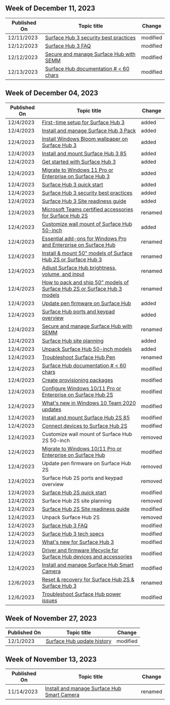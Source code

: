 <!-- This file is generated automatically each week. Changes made to this file will be overwritten.-->



## Week of December 11, 2023


| Published On |Topic title | Change |
|------|------------|--------|
| 12/11/2023 | [Surface Hub 3 security best practices](/surface-hub/surface-hub-3-security) | modified |
| 12/12/2023 | [Surface Hub 3 FAQ](/surface-hub/surface-hub-3-faq) | modified |
| 12/12/2023 | [Secure and manage Surface Hub with SEMM](/surface-hub/surface-hub-secure-with-uefi-semm) | modified |
| 12/13/2023 | [Surface Hub documentation # < 60 chars](/surface-hub/index) | modified |


## Week of December 04, 2023


| Published On |Topic title | Change |
|------|------------|--------|
| 12/4/2023 | [First-time setup for Surface Hub 3](/surface-hub/first-run-program-surface-hub-3) | added |
| 12/4/2023 | [Install and manage Surface Hub 3 Pack](/surface-hub/install-manage-surface-hub-3-pack) | added |
| 12/4/2023 | [Install Windows Bloom wallpaper on Surface Hub 3](/surface-hub/install-wallpaper-surface-hub) | added |
| 12/4/2023 | [Install and mount Surface Hub 3 85](/surface-hub/surface-hub-3-85-install-mount) | added |
| 12/4/2023 | [Get started with Surface Hub 3](/surface-hub/surface-hub-3-get-started) | added |
| 12/4/2023 | [Migrate to Windows 11 Pro or Enterprise on Surface Hub 3](/surface-hub/surface-hub-3-migrate-os) | added |
| 12/4/2023 | [Surface Hub 3 quick start](/surface-hub/surface-hub-3-quick-start) | added |
| 12/4/2023 | [Surface Hub 3 security best practices](/surface-hub/surface-hub-3-security) | added |
| 12/4/2023 | [Surface Hub 3 Site readiness guide](/surface-hub/surface-hub-3-site-readiness-guide) | added |
| 12/4/2023 | [Microsoft Teams certified accessories for Surface Hub 2S](/surface-hub/surface-hub-certifications) | renamed |
| 12/4/2023 | [Customize wall mount of Surface Hub 50-inch](/surface-hub/surface-hub-custom-install) | added |
| 12/4/2023 | [Essential add-ons for Windows Pro and Enterprise on Surface Hub](/surface-hub/surface-hub-essential-add-ons) | renamed |
| 12/4/2023 | [Install & mount 50" models of Surface Hub 2S or Surface Hub 3](/surface-hub/surface-hub-install-mount) | renamed |
| 12/4/2023 | [Adjust Surface Hub brightness, volume, and input](/surface-hub/surface-hub-onscreen-display) | renamed |
| 12/4/2023 | [How to pack and ship 50" models of Surface Hub 2S or Surface Hub 3 models](/surface-hub/surface-hub-pack-components) | renamed |
| 12/4/2023 | [Update pen firmware on Surface Hub](/surface-hub/surface-hub-pen-firmware) | added |
| 12/4/2023 | [Surface Hub ports and keypad overview](/surface-hub/surface-hub-port-keypad-overview) | added |
| 12/4/2023 | [Secure and manage Surface Hub with SEMM](/surface-hub/surface-hub-secure-with-uefi-semm) | renamed |
| 12/4/2023 | [Surface Hub site planning](/surface-hub/surface-hub-site-planning) | added |
| 12/4/2023 | [Unpack Surface Hub 50-inch models](/surface-hub/surface-hub-unpack) | added |
| 12/4/2023 | [Troubleshoot Surface Hub Pen](/surface-hub/troubleshoot-surface-hub-pen) | renamed |
| 12/4/2023 | [Surface Hub documentation # < 60 chars](/surface-hub/index) | modified |
| 12/4/2023 | [Create provisioning packages](/surface-hub/provisioning-packages-for-surface-hub) | modified |
| 12/4/2023 | [Configure Windows 10/11 Pro or Enterprise on Surface Hub 2S](/surface-hub/surface-hub-2-post-install) | modified |
| 12/4/2023 | [What's new in Windows 10 Team 2020 updates](/surface-hub/surface-hub-2020-update-whats-new) | modified |
| 12/4/2023 | [Install and mount Surface Hub 2S 85](/surface-hub/surface-hub-2s-85-install-mount) | modified |
| 12/4/2023 | [Connect devices to Surface Hub 2S](/surface-hub/surface-hub-2s-connect) | modified |
| 12/4/2023 | Customize wall mount of Surface Hub 2S 50-inch | removed |
| 12/4/2023 | [Migrate to Windows 10/11 Pro or Enterprise on Surface Hub](/surface-hub/surface-hub-2s-migrate-os) | modified |
| 12/4/2023 | Update pen firmware on Surface Hub 2S | removed |
| 12/4/2023 | Surface Hub 2S ports and keypad overview | removed |
| 12/4/2023 | [Surface Hub 2S quick start](/surface-hub/surface-hub-2s-quick-start) | modified |
| 12/4/2023 | Surface Hub 2S site planning | removed |
| 12/4/2023 | [Surface Hub 2S Site readiness guide](/surface-hub/surface-hub-2s-site-readiness-guide) | modified |
| 12/4/2023 | Unpack Surface Hub 2S | removed |
| 12/4/2023 | [Surface Hub 3 FAQ](/surface-hub/surface-hub-3-faq) | modified |
| 12/4/2023 | [Surface Hub 3 tech specs](/surface-hub/surface-hub-3-techspecs) | modified |
| 12/4/2023 | [What's new for Surface Hub 3](/surface-hub/surface-hub-3-whats-new) | modified |
| 12/4/2023 | [Driver and firmware lifecycle for Surface Hub devices and accessories](/surface-hub/surface-hub-driver-firmware-accessories-lifecycle) | modified |
| 12/4/2023 | [Install and manage Surface Hub Smart Camera](/surface-hub/surface-hub-smart-camera) | modified |
| 12/6/2023 | [Reset & recovery for Surface Hub 2S & Surface Hub 3](/surface-hub/surface-hub-recover-reset) | renamed |
| 12/6/2023 | [Troubleshoot Surface Hub power issues](/surface-hub/troubleshoot-power-surface-hub) | modified |


## Week of November 27, 2023


| Published On |Topic title | Change |
|------|------------|--------|
| 12/1/2023 | [Surface Hub update history](/surface-hub/surface-hub-update-history) | modified |


## Week of November 13, 2023


| Published On |Topic title | Change |
|------|------------|--------|
| 11/14/2023 | [Install and manage Surface Hub Smart Camera](/surface-hub/surface-hub-smart-camera) | renamed |
